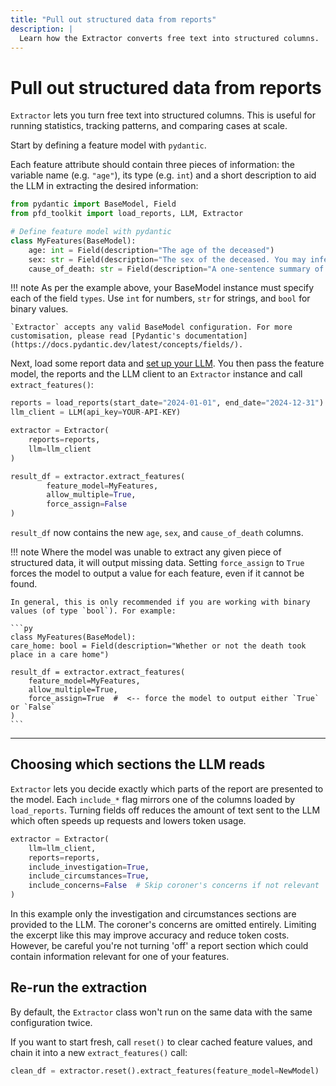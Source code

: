 ```yaml
---
title: "Pull out structured data from reports"
description: |
  Learn how the Extractor converts free text into structured columns.
---
```


# Pull out structured data from reports

`Extractor` lets you turn free text into structured columns. This is useful for running statistics, tracking patterns, and comparing cases at scale.

Start by defining a feature model with `pydantic`. 

Each feature attribute should contain three pieces of information: the variable name (e.g. `"age"`), its type (e.g. `int`) and a short description to aid the LLM in extracting the desired information:

```python
from pydantic import BaseModel, Field
from pfd_toolkit import load_reports, LLM, Extractor

# Define feature model with pydantic
class MyFeatures(BaseModel):
    age: int = Field(description="The age of the deceased")
    sex: str = Field(description="The sex of the deceased. You may infer sex from pronouns (e.g. 'He', 'Her', etc.)")
    cause_of_death: str = Field(description="A one-sentence summary of the cause of death")
```

!!! note
    As per the example above, your BaseModel instance must specify each of the field `types`. Use `int` for numbers, `str` for strings, and `bool` for binary values.

    `Extractor` accepts any valid BaseModel configuration. For more customisation, please read [Pydantic's documentation](https://docs.pydantic.dev/latest/concepts/fields/).


Next, load some report data and [set up your LLM](../llm_setup.md). You then pass the feature model, the reports and the LLM client to an `Extractor` instance and call `extract_features()`:

```python
reports = load_reports(start_date="2024-01-01", end_date="2024-12-31")
llm_client = LLM(api_key=YOUR-API-KEY)

extractor = Extractor(
    reports=reports,
    llm=llm_client
)

result_df = extractor.extract_features(
        feature_model=MyFeatures,
        allow_multiple=True, 
        force_assign=False
)
```

`result_df` now contains the new `age`, `sex`, and `cause_of_death` columns. 


!!! note
    Where the model was unable to extract any given piece of structured data, it will output missing data. Setting `force_assign` to `True` forces the model to output a value for each feature, even if it cannot be found. 

    In general, this is only recommended if you are working with binary values (of type `bool`). For example:

    ```py
    class MyFeatures(BaseModel):
    care_home: bool = Field(description="Whether or not the death took place in a care home")

    result_df = extractor.extract_features(
        feature_model=MyFeatures,
        allow_multiple=True, 
        force_assign=True  #  <-- force the model to output either `True` or `False`
    )
    ```



---

## Choosing which sections the LLM reads

`Extractor` lets you decide exactly which parts of the report are presented to the model. Each `include_*` flag mirrors one of the columns loaded by `load_reports`. Turning fields off reduces the amount of text sent to the LLM which often speeds up requests and lowers token usage.

```python
extractor = Extractor(
    llm=llm_client,
    reports=reports,
    include_investigation=True,
    include_circumstances=True,
    include_concerns=False  # Skip coroner's concerns if not relevant
)
```

In this example only the investigation and circumstances sections are provided to the LLM. The coroner's concerns are omitted entirely. Limiting the excerpt like this may improve accuracy and reduce token costs. However, be careful you're not turning 'off' a report section which could contain information relevant for one of your features.

## Re-run the extraction

By default, the `Extractor` class won't run on the same data with the same configuration twice. 

If you want to start fresh, call `reset()` to clear cached feature values, and chain it into a new `extract_features()` call:

```python
clean_df = extractor.reset().extract_features(feature_model=NewModel)
```
